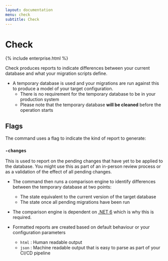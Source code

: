 ```yaml
---
layout: documentation
menu: check
subtitle: Check
---
```

# Check
{% include enterprise.html %}

Check produces reports to indicate differences between your current database and what your migration scripts define.  
- A temporary database is used and your migrations are run against this to produce a model of your target configuration. 
    - There is no requirement for the temporary database to be in your production system 
    - Please note that the temporary database **will be cleaned** before the operation starts

## Flags
The command uses a flag to indicate the kind of report to generate:

### `-changes` 

This is used to report on the pending changes that have yet to be applied to the database. You might use this as part of an in-person review process or as a validation of the effect of all pending changes.
- The command then runs a comparison engine to identify differences between the temporary database at two points:
    - The state equivalent to the current version of the target database
    - The state once all pending migrations have been run

- The comparison engine is dependent on [.NET 6](https://dotnet.microsoft.com/en-us/download/dotnet/6.0) which is why this is required.
- Formatted reports are created based on default behaviour or your configuration parameters
    - `html` : Human readable output
    - `json` : Machine readable output that is easy to parse as part of your CI/CD pipeline

